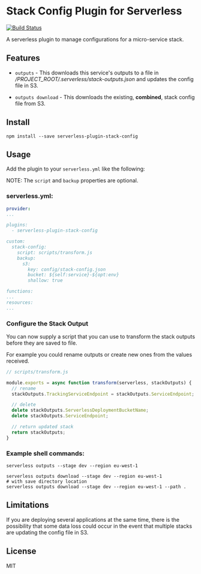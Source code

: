 # Stack Config Plugin for Serverless

[![Build Status](https://travis-ci.org/rawphp/serverless-plugin-stack-config.svg?branch=master)](https://travis-ci.org/rawphp/serverless-plugin-stack-config)

A serverless plugin to manage configurations for a micro-service stack.

## Features

* `outputs` - This downloads this service's outputs to a file in */PROJECT_ROOT/.serverless/stack-outputs.json* and updates the config file in S3.

* `outputs download` - This downloads the existing, **combined**, stack config file from S3.

## Install

```shell
npm install --save serverless-plugin-stack-config
```

## Usage

Add the plugin to your `serverless.yml` like the following:

NOTE: The `script` and `backup` properties are optional.

### serverless.yml:
```yaml
provider:
...

plugins:
  - serverless-plugin-stack-config

custom:
  stack-config:
    script: scripts/transform.js
    backup:
      s3:
        key: config/stack-config.json
        bucket: ${self:service}-${opt:env}
        shallow: true

functions:
...
resources:
...
```

### Configure the Stack Output

You can now supply a script that you can use to transform the stack outputs before they are saved to file.

For example you could rename outputs or create new ones from the values received.

```js
// scripts/transform.js

module.exports = async function transform(serverless, stackOutputs) {
  // rename
  stackOutputs.TrackingServiceEndpoint = stackOutputs.ServiceEndpoint;

  // delete
  delete stackOutputs.ServerlessDeploymentBucketName;
  delete stackOutputs.ServiceEndpoint;

  // return updated stack
  return stackOutputs;
}
```

### Example shell commands:
```shell
serverless outputs --stage dev --region eu-west-1

serverless outputs download --stage dev --region eu-west-1
# with save directory location
serverless outputs download --stage dev --region eu-west-1 --path .
```

## Limitations

If you are deploying several applications at the same time, there is the possibility that some data loss could occur in the event that multiple stacks are updating the config file in S3.

## License

MIT

